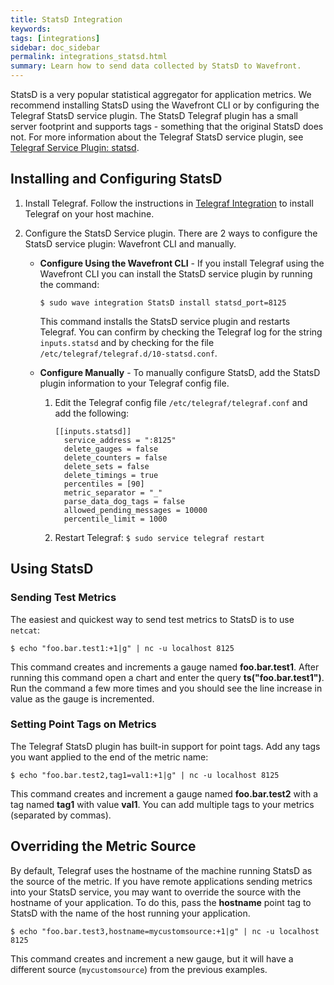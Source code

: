 ```yaml
---
title: StatsD Integration
keywords:
tags: [integrations]
sidebar: doc_sidebar
permalink: integrations_statsd.html
summary: Learn how to send data collected by StatsD to Wavefront.
---
```

StatsD is a very popular statistical aggregator for application metrics. We recommend installing StatsD using the Wavefront CLI or by configuring the Telegraf StatsD service plugin. The StatsD Telegraf plugin has a small server footprint and supports tags - something that the original StatsD does not. For more information about the Telegraf StatsD service plugin, see [Telegraf Service Plugin: statsd](https://github.com/influxdata/telegraf/tree/master/plugins/inputs/statsd).

## Installing and Configuring StatsD
 
1. Install Telegraf. Follow the instructions in [Telegraf Integration](integrations_telegraf.html)  to install Telegraf on your host machine.
 
1. Configure the StatsD Service plugin. There are 2 ways to configure the StatsD service plugin: Wavefront CLI and manually.
 
   - **Configure Using the Wavefront CLI** - If you install Telegraf using the Wavefront CLI you can install the StatsD service plugin by running the command:

     ```shell  
     $ sudo wave integration StatsD install statsd_port=8125
     ```

     This command installs the StatsD service plugin and restarts Telegraf. You can confirm by checking the Telegraf log for the string `inputs.statsd` and by checking for the file `/etc/telegraf/telegraf.d/10-statsd.conf`.

   - **Configure Manually** - To manually configure StatsD, add the StatsD plugin information to your Telegraf config file.
     1. Edit the Telegraf config file `/etc/telegraf/telegraf.conf` and add the following:

        ```properties
        [[inputs.statsd]]
          service_address = ":8125"
          delete_gauges = false
          delete_counters = false
          delete_sets = false
          delete_timings = true
          percentiles = [90]
          metric_separator = "_"
          parse_data_dog_tags = false
          allowed_pending_messages = 10000
          percentile_limit = 1000
        ```

     1. Restart Telegraf: `$ sudo service telegraf restart`

## Using StatsD
 
### Sending Test Metrics
 
The easiest and quickest way to send test metrics to StatsD is to use `netcat`:

```shell
$ echo "foo.bar.test1:+1|g" | nc -u localhost 8125
```

This command creates and increments a gauge named **foo.bar.test1**. After running this command open a chart and enter the query **ts("foo.bar.test1")**. Run the command a few more times and you should see the line increase in value as the gauge is incremented.
 
### Setting Point Tags on Metrics
 
The Telegraf StatsD plugin has built-in support for point tags. Add any tags you want applied to the end of the metric name:

```shell
$ echo "foo.bar.test2,tag1=val1:+1|g" | nc -u localhost 8125
```

This command creates and increment a gauge named **foo.bar.test2** with a tag named **tag1** with value **val1**. You can add multiple tags to your metrics (separated by commas).
 
## Overriding the Metric Source
 
By default, Telegraf uses the hostname of the machine running StatsD as the source of the metric. If you have remote applications sending metrics into your StatsD service, you may want to override the source with the hostname of your application. To do this, pass the **hostname** point tag to StatsD with the name of the host running your application.

```shell
$ echo "foo.bar.test3,hostname=mycustomsource:+1|g" | nc -u localhost 8125
```
This command creates and increment a new gauge, but it will have a different source (`mycustomsource`) from the previous examples.


